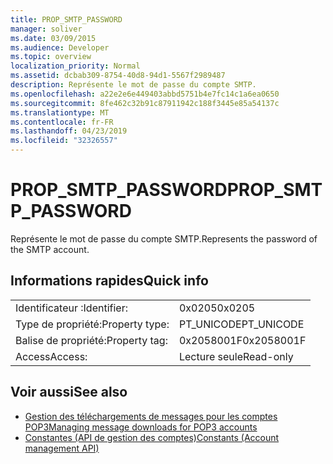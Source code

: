 ```yaml
---
title: PROP_SMTP_PASSWORD
manager: soliver
ms.date: 03/09/2015
ms.audience: Developer
ms.topic: overview
localization_priority: Normal
ms.assetid: dcbab309-8754-40d8-94d1-5567f2989487
description: Représente le mot de passe du compte SMTP.
ms.openlocfilehash: a22e2e6e449403abbd5751b4e7fc14c1a6ea0650
ms.sourcegitcommit: 8fe462c32b91c87911942c188f3445e85a54137c
ms.translationtype: MT
ms.contentlocale: fr-FR
ms.lasthandoff: 04/23/2019
ms.locfileid: "32326557"
---
```

# <a name="propsmtppassword"></a><span data-ttu-id="64403-103">PROP_SMTP_PASSWORD</span><span class="sxs-lookup"><span data-stu-id="64403-103">PROP_SMTP_PASSWORD</span></span>

<span data-ttu-id="64403-104">Représente le mot de passe du compte SMTP.</span><span class="sxs-lookup"><span data-stu-id="64403-104">Represents the password of the SMTP account.</span></span>
  
## <a name="quick-info"></a><span data-ttu-id="64403-105">Informations rapides</span><span class="sxs-lookup"><span data-stu-id="64403-105">Quick info</span></span>

|||
|:-----|:-----|
|<span data-ttu-id="64403-106">Identificateur :</span><span class="sxs-lookup"><span data-stu-id="64403-106">Identifier:</span></span>  <br/> |<span data-ttu-id="64403-107">0x0205</span><span class="sxs-lookup"><span data-stu-id="64403-107">0x0205</span></span>  <br/> |
|<span data-ttu-id="64403-108">Type de propriété:</span><span class="sxs-lookup"><span data-stu-id="64403-108">Property type:</span></span>  <br/> |<span data-ttu-id="64403-109">PT_UNICODE</span><span class="sxs-lookup"><span data-stu-id="64403-109">PT_UNICODE</span></span>|<span data-ttu-id="64403-110">SECURE_FLAG</span><span class="sxs-lookup"><span data-stu-id="64403-110">SECURE_FLAG</span></span>  <br/> |
|<span data-ttu-id="64403-111">Balise de propriété:</span><span class="sxs-lookup"><span data-stu-id="64403-111">Property tag:</span></span>  <br/> |<span data-ttu-id="64403-112">0x2058001F</span><span class="sxs-lookup"><span data-stu-id="64403-112">0x2058001F</span></span>  <br/> |
|<span data-ttu-id="64403-113">Access</span><span class="sxs-lookup"><span data-stu-id="64403-113">Access:</span></span>  <br/> |<span data-ttu-id="64403-114">Lecture seule</span><span class="sxs-lookup"><span data-stu-id="64403-114">Read-only</span></span>  <br/> |
   
## <a name="see-also"></a><span data-ttu-id="64403-115">Voir aussi</span><span class="sxs-lookup"><span data-stu-id="64403-115">See also</span></span>

- [<span data-ttu-id="64403-116">Gestion des téléchargements de messages pour les comptes POP3</span><span class="sxs-lookup"><span data-stu-id="64403-116">Managing message downloads for POP3 accounts</span></span>](managing-message-downloads-for-pop3-accounts.md) 
- [<span data-ttu-id="64403-117">Constantes (API de gestion des comptes)</span><span class="sxs-lookup"><span data-stu-id="64403-117">Constants (Account management API)</span></span>](constants-account-management-api.md)

